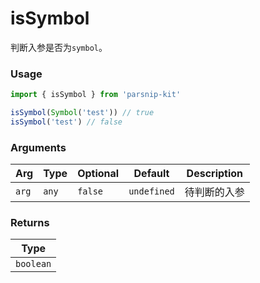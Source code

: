 # isSymbol
      
判断入参是否为`symbol`。

### Usage

```ts
import { isSymbol } from 'parsnip-kit'

isSymbol(Symbol('test')) // true
isSymbol('test') // false
```

      
### Arguments
      
| Arg | Type | Optional | Default | Description |
| --- | --- | --- | --- | --- |
| `arg` | `any` | `false` | `undefined` | 待判断的入参  |
      
### Returns

| Type |
| ---  |
| `boolean`  |